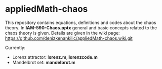 # appliedMath-chaos

This repository contains equations, definitions and codes about the chaos theory. In **IAM-590-Chaos.pptx** general and basic concepts related to the chaos theory is given. Details are given in the wiki page: https://github.com/denizkenankilic/appliedMath-chaos.wiki.git

Currently:
- Lorenz attractor: **lorenz.m, lorenzcode.m**
- Mandelbrot set: **mandelbrot.m**
